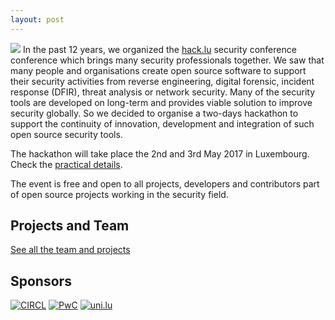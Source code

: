```yaml
---
layout: post
---
```

<img src="/images/fulls/03.jpg" class="fit image"> In the past 12 years, we organized the [hack.lu](https://2016.hack.lu/) security conference conference which brings many security professionals together. We saw that many people and organisations create open source software to support their security activities from reverse engineering, digital forensic, incident response (DFIR), threat analysis or network security. Many of the security tools are developed on long-term and provides viable solution to improve security globally. So we decided to organise a two-days hackathon to support the continuity of innovation, development and integration of such open source security tools.

The hackathon will take place the 2nd and 3rd May 2017 in Luxembourg. Check the [practical details](./practical).

The event is free and open to all projects, developers and contributors part of open source projects working in the security field.

## Projects and Team

[See all the team and projects](./team)

## Sponsors

[![CIRCL](/images/logos/circl.png)](https://www.circl.lu/)
[![PwC](/images/logos/pwc.png)](https://www.pwc.lu/)
[![uni.lu](/images/logos/uni-lu.jpg)](https://www.uni.lu/)
